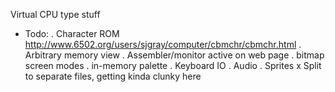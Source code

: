 Virtual CPU type stuff
- Todo:
  . Character ROM http://www.6502.org/users/sjgray/computer/cbmchr/cbmchr.html
  . Arbitrary memory view
  . Assembler/monitor active on web page
  . bitmap screen modes
  . in-memory palette
  . Keyboard IO
  . Audio
  . Sprites
  x Split to separate files, getting kinda clunky here
